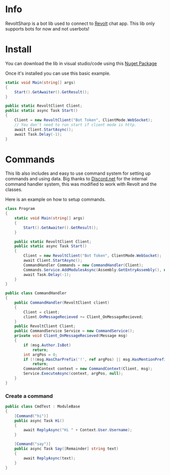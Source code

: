 # Info
RevoltSharp is a bot lib used to connect to [Revolt](https://revolt.chat/) chat app.
This lib only supports bots for now and not userbots!

# Install
You can download the lib in visual studio/code using this [Nuget Package](https://www.nuget.org/packages/RevoltSharp)

Once it's installed you can use this basic example.
```cs
static void Main(string[] args)
{
    Start().GetAwaiter().GetResult();
}

public static RevoltClient Client;
public static async Task Start()
{
    Client = new RevoltClient("Bot Token", ClientMode.WebSocket);
    // You don't need to run start if client mode is http.
    await Client.StartAsync();
    await Task.Delay(-1);
}
```

# Commands
This lib also includes and easy to use command system for setting up commands and using data.
Big thanks to [Discord.net](https://github.com/discord-net/Discord.Net) for the internal command handler system, this was modified to work with Revolt and the classes.

Here is an example on how to setup commands.
```cs
class Program
{
    static void Main(string[] args)
    {
        Start().GetAwaiter().GetResult();
    }

    public static RevoltClient Client;
    public static async Task Start()
    {
        Client = new RevoltClient("Bot Token", ClientMode.WebSocket);
        await Client.StartAsync();
        CommandHandler Commands = new CommandHandler(Client);
        Commands.Service.AddModulesAsync(Assembly.GetEntryAssembly(), null);
        await Task.Delay(-1);
    }
}

public class CommandHandler
{
    public CommandHandler(RevoltClient client)
    {
        Client = client;
        client.OnMessageRecieved += Client_OnMessageRecieved;
    }
    public RevoltClient Client;
    public CommandService Service = new CommandService();
    private void Client_OnMessageRecieved(Message msg)
    {
        if (msg.Author.IsBot)
            return;
        int argPos = 0;
        if (!(msg.HasCharPrefix('!', ref argPos) || msg.HasMentionPrefix(Client.CurrentUser, ref argPos)))
            return;
        CommandContext context = new CommandContext(Client, msg);
        Service.ExecuteAsync(context, argPos, null);
    }
}
```

### Create a command
```cs
public class CmdTest : ModuleBase
{
    [Command("hi")]
    public async Task Hi()
    {
        await ReplyAsync("Hi " + Context.User.Username);
    }

    [Command("say")]
    public async Task Say([Remainder] string text)
    {
        await ReplyAsync(text);
    }
}
```
